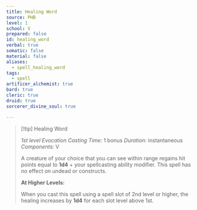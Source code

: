 ```yaml
---
title: Healing Word
source: PHB
level: 1
school: V
prepared: false
id: healing_word
verbal: true
somatic: false
material: false
aliases:
  - spell_healing_word
tags:
  - spell
artificer_alchemist: true
bard: true
cleric: true
druid: true
sorcerer_divine_soul: true

---
```

>[!tip] Healing Word
>
> *1st level Evocation*
> *Casting Time:* 1 bonus
> *Duration:* instantaneous
> *Components:* V
>
>A creature of your choice that you can see within range regains hit points equal to **1d4** + your spellcasting ability modifier. This spell has no effect on undead or constructs.
>
>**At Higher Levels:**
>
>When you cast this spell using a spell slot of 2nd level or higher, the healing increases by **1d4** for each slot level above 1st.
>

